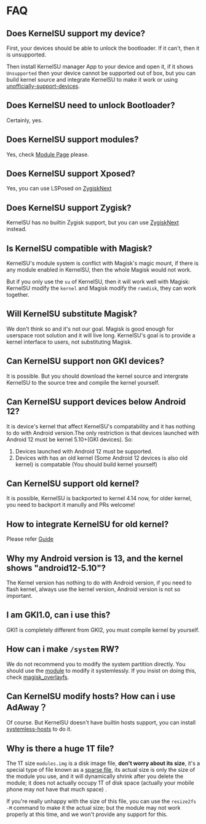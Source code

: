 # FAQ

## Does KernelSU support my device?

First, your devices should be able to unlock the bootloader. If it can't, then it is unsupported.

Then install KernelSU manager App to your device and open it, if it shows `Unsupported` then your device cannot be supported out of box, but you can build kernel source and integrate KernelSU to make it work or using [unofficially-support-devices](unofficially-support-devices).

## Does KernelSU need to unlock Bootloader?

Certainly, yes.

## Does KernelSU support modules?

Yes, check [Module Page](module.md) please.

## Does KernelSU support Xposed?

Yes, you can use LSPosed on [ZygiskNext](https://github.com/Dr-TSNG/ZygiskNext)

## Does KernelSU support Zygisk?

KernelSU has no builtin Zygisk support, but you can use [ZygiskNext](https://github.com/Dr-TSNG/ZygiskNext) instead.

## Is KernelSU compatible with Magisk?

KernelSU's module system is conflict with Magisk's magic mount, if there is any module enabled in KernelSU, then the whole Magisk would not work.

But if you only use the `su` of KernelSU, then it will work well with Magisk: KernelSU modify the `kernel` and Magisk modify the `ramdisk`, they can work together.

## Will KernelSU substitute Magisk?

We don't think so and it's not our goal. Magisk is good enough for userspace root solution and it will live long. KernelSU's goal is to provide a kernel interface to users, not substituting Magisk.

## Can KernelSU support non GKI devices?

It is possible. But you should download the kernel source and intergrate KernelSU to the source tree and compile the kernel yourself.

## Can KernelSU support devices below Android 12?

It is device's kernel that affect KernelSU's compatability and it has nothing to do with Android version.The only restriction is that devices launched with Android 12 must be kernel 5.10+(GKI devices). So:

1. Devices launched with Android 12 must be supported.
2. Devices with has an old kernel (Some Android 12 devices is also old kernel) is compatable (You should build kernel yourself)

## Can KernelSU support old kernel?

It is possible, KernelSU is backported to kernel 4.14 now, for older kernel, you need to backport it manully and PRs welcome!

## How to integrate KernelSU for old kernel?

Please refer [Guide](how-to-integrate-for-non-gki)

## Why my Android version is 13, and the kernel shows "android12-5.10"?

The Kernel version has nothing to do with Android version, if you need to flash kernel, always use the kernel version, Android version is not so important.

## I am GKI1.0, can i use this?

GKI1 is completely different from GKI2, you must compile kernel by yourself.

## How can i make `/system` RW?

We do not recommend you to modify the system partition directly. You should use the [module](module.md) to modify it systemlessly. If you insist on doing this, check [magisk_overlayfs](https://github.com/HuskyDG/magic_overlayfs).

## Can KernelSU modify hosts? How can i use AdAway？

Of course. But KernelSU doesn't have builtin hosts support, you can install [systemless-hosts](https://github.com/symbuzzer/systemless-hosts-KernelSU-module) to do it.

## Why is there a huge 1T file?

The 1T size `modules.img` is a disk image file, **don't worry about its size**, it's a special type of file known as a [sparse file](https://en.wikipedia.org/wiki/Sparse_file), its actual size is only the size of the module you use, and it will dynamically shrink after you delete the module; it does not actually occupy 1T of disk space (actually your mobile phone may not have that much space) .

If you're really unhappy with the size of this file, you can use the `resize2fs -M` command to make it the actual size; but the module may not work properly at this time, and we won't provide any support for this.
